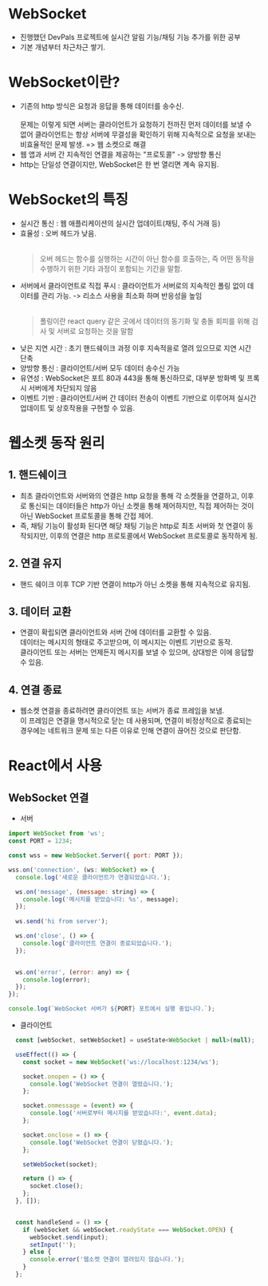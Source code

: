 # WebSocket
- 진행했던 DevPals 프로젝트에 실시간 알림 기능/채팅 기능 추가를 위한 공부
- 기본 개념부터 차근차근 쌓기.

# WebSocket이란?
- 기존의 http 방식은 요청과 응답을 통해 데이터를 송수신.<br><br>
문제는 이렇게 되면 서버는 클라이언트가 요청하기 전까진 먼저 데이터를 보낼 수 없어 클라이언트는 항상 서버에 무결성을 확인하기 위해 지속적으로 요청을 보내는 비효율적인 문제 발생. => 웹 소켓으로 해결
- 웹 앱과 서버 간 지속적인 연결을 제공하는 "프로토콜" -> 양방향 통신
- http는 단일성 연결이지만, WebSocket은 한 번 열리면 계속 유지됨.


# WebSocket의 특징
- 실시간 통신 : 웹 애플리케이션의 실시간 업데이트(채팅, 주식 거래 등)
- 효율성 : 오버 헤드가 낮음.<br><br> <blockquote>오버 헤드는 함수를 실행하는 시간이 아닌 함수를 호출하는, 즉 어떤 동작을 수행하기 위한 기타 과정이 포함되는 기간을 말함.</blockquote>
- 서버에서 클라이언트로 직접 푸시 : 클라이언트가 서버로의 지속적인 폴링 없이 데이터를 관리 가능. -> 리소스 사용을 최소화 하며 반응성을 높임 <br><br> <blockquote>폴링이란 react query 같은 곳에서 데이터의 동기화 및 충돌 회피를 위해 검사 및 서버로 요청하는 것을 말함</blockquote>
- 낮은 지연 시간 : 초기 핸드쉐이크 과정 이후 지속적을로 열려 있으므로 지연 시간 단축
- 양방향 통신 : 클라이언트/서버 모두 데이터 송수신 가능
- 유연성 : WebSocket은 포트 80과 443을 통해 통신하므로, 대부분 방화벽 및 프록시 서버에게 차단되지 않음
- 이벤트 기반 : 클라이언트/서버 간 데이터 전송이 이벤트 기반으로 이루어져 실시간 업데이트 및 상호작용을 구현할 수 있음.

# 웹소켓 동작 원리

## 1. 핸드쉐이크
- 최초 클라이언트와 서버와의 연결은 http 요청을 통해 각 소켓들을 연결하고, 이후로 통신되는 데이터들은 http가 아닌 소켓을 통해 제어하지만, 직접 제어하는 것이 아닌 WebSocket 프로토콜을 통해 간접 제어.
- 즉, 채팅 기능이 활성화 된다면 해당 채팅 기능은 http로 최초 서버와 첫 연결이 동작되지만, 이후의 연결은 http 프로토콜에서 WebSocket 프로토콜로 동작하게 됨.

## 2. 연결 유지
- 핸드 쉐이크 이후 TCP 기반 연결이 http가 아닌 소켓을 통해 지속적으로 유지됨.

## 3. 데이터 교환
- 연결이 확립되면 클라이언트와 서버 간에 데이터를 교환할 수 있음.<br> 데이터는 메시지의 형태로 주고받으며, 이 메시지는 이벤트 기반으로 동작. <br>클라이언트 또는 서버는 언제든지 메시지를 보낼 수 있으며, 상대방은 이에 응답할 수 있음.

## 4. 연결 종료
- 웹소켓 연결을 종료하려면 클라이언트 또는 서버가 종료 프레임을 보냄. <br>이 프레임은 연결을 명시적으로 닫는 데 사용되며, 연결이 비정상적으로 종료되는 경우에는 네트워크 문제 또는 다른 이유로 인해 연결이 끊어진 것으로 판단함.

# React에서 사용

## WebSocket 연결
- 서버
```js
import WebSocket from 'ws';
const PORT = 1234;

const wss = new WebSocket.Server({ port: PORT }); 

wss.on('connection', (ws: WebSocket) => {
  console.log('새로운 클라이언트가 연결되었습니다.');

  ws.on('message', (message: string) => {
    console.log('메시지를 받았습니다: %s', message);
  });
  
  ws.send('hi from server');

  ws.on('close', () => {
    console.log('클라이언트 연결이 종료되었습니다.');
  });


  ws.on('error', (error: any) => {
    console.log(error);
  });
});

console.log(`WebSocket 서버가 ${PORT} 포트에서 실행 중입니다.`);
```

- 클라이언트
```jsx
  const [webSocket, setWebSocket] = useState<WebSocket | null>(null);

  useEffect(() => {
    const socket = new WebSocket('ws://localhost:1234/ws');

    socket.onopen = () => {
      console.log('WebSocket 연결이 열렸습니다.');
    };

    socket.onmessage = (event) => {
      console.log('서버로부터 메시지를 받았습니다:', event.data);
    };

    socket.onclose = () => {
      console.log('WebSocket 연결이 닫혔습니다.');
    };

    setWebSocket(socket);

    return () => {
      socket.close();
    };
  }, []);


  const handleSend = () => {
    if (webSocket && webSocket.readyState === WebSocket.OPEN) {
      webSocket.send(input);
      setInput('');
    } else {
      console.error('웹소켓 연결이 열려있지 않습니다.');
    }
  };
```